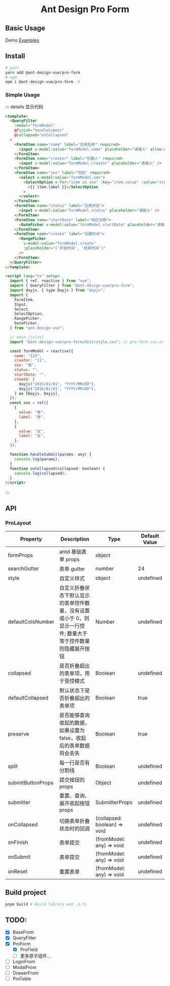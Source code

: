 <h1 align="center">
Ant Design Pro Form
</h1>

## Basic Usage

Demo [Examples](https://github.com/vueComponent/pro-components/tree/next/packages/pro-form/examples)

## Install

```bash
# yarn
yarn add @ant-design-vue/pro-form
# npm
npm i @ant-design-vue/pro-form -S
```

### Simple Usage

::: details 显示代码

```html
<template>
  <QueryFilter
    :model="formModel"
    @finish="handleSubmit"
    @collapsed="onCollapsed"
  >
    <FormItem name="name" label="应用名称" required>
      <input v-model:value="formModel.name" placeholder="请输入" allow-clear />
    </FormItem>
    <FormItem name="creater" label="创建人" required>
      <input v-model:value="formModel.creater" placeholder="请输入" />
    </FormItem>
    <FormItem name="sex" label="性别" required>
      <select v-model:value="formModel.sex">
        <SelectOption v-for="item in sex" :key="item.value" :value="item.value"
          >{{ item.label }}</SelectOption
        >
      </select>
    </FormItem>
    <FormItem name="status" label="应用状态">
      <input v-model:value="formModel.status" placeholder="请输入" />
    </FormItem>
    <FormItem name="startDate" label="响应日期">
      <DatePicker v-model:value="formModel.startDate" placeholder="请输入" />
    </FormItem>
    <FormItem name="create" label="创建时间">
      <RangePicker
        v-model:value="formModel.create"
        :placeholder="['开始时间', '结束时间']"
      />
    </FormItem>
  </QueryFilter>
</template>

<script lang="ts" setup>
  import { ref, reactive } from "vue";
  import { QueryFilter } from "@ant-design-vue/pro-form";
  import dayjs, { type Dayjs } from "dayjs";
  import {
    FormItem,
    Input,
    Select,
    SelectOption,
    RangePicker,
    DatePicker,
  } from "ant-design-vue";

  // main.[js|ts]
  import "@ant-design-vue/pro-form/dist/style.css"; // pro-form css or style.less

  const formModel = reactive({
    name: "123",
    creater: "11",
    sex: "男",
    status: "",
    startDate: "",
    create: [
      dayjs("2015/01/01", "YYYY/MM/DD"),
      dayjs("2016/01/01", "YYYY/MM/DD"),
    ] as [Dayjs, Dayjs],
  });
  const sex = ref([
    {
      value: "男",
      label: "男",
    },
    {
      value: "女",
      label: "女",
    },
  ]);

  function handleSubmit(params: any) {
    console.log(params);
  }
  function onCollapsed(collapsed: boolean) {
    console.log(collapsed);
  }
</script>
```

:::

## API

### ProLayout

| Property          | Description                                                                                                  | Type                         | Default Value |
| ----------------- | ------------------------------------------------------------------------------------------------------------ | ---------------------------- | ------------- |
| formProps         | antd 基础表单 props                                                                                          | object                       |               |
| searchGutter      | 表单 gutter                                                                                                  | number                       | 24            |
| style             | 自定义样式                                                                                                   | object                       | undefined     |
| defaultColsNumber | 自定义折叠状态下默认显示的表单控件数量，没有设置或小于 0，则显示一行控件; 数量大于等于控件数量则隐藏展开按钮 | Number                       | undefined     |
| collapsed         | 是否折叠超出的表单项，用于受控模式                                                                           | Boolean                      | undefined     |
| defaultCollapsed  | 默认状态下是否折叠超出的表单项                                                                               | Boolean                      | true          |
| preserve          | 是否能够查询收起的数据，如果设置为 false，收起后的表单数据将会丢失                                           | Boolean                      | true          |
| split             | 每一行是否有分割线                                                                                           | Boolean                      | undefined     |
| submitButtonProps | 提交按钮的 props                                                                                             | Object                       | undefined     |
| submitter         | 重置、查询、展开收起按钮 props                                                                               | SubmitterProps               | undefined     |
| onCollapsed       | 切换表单折叠状态时的回调                                                                                     | (collapsed: boolean) => void | undefined     |
| onFinish          | 表单提交                                                                                                     | (fromModel: any) => void     | undefined     |
| onSubmit          | 表单提交                                                                                                     | (fromModel: any) => void     | undefined     |
| onReset           | 重置表单                                                                                                     | (fromModel: any) => void     | undefined     |

## Build project

```bash
pnpm build # Build library and .d.ts
```

## TODO:

- [x] BaseFrom
- [x] QueryFilter
- [x] ProForm
  - [x] ProField
  - [ ] 更多原子组件...
- [ ] LoginFrom
- [ ] ModalFrom
- [ ] DrawerFrom
- [ ] ProTable
